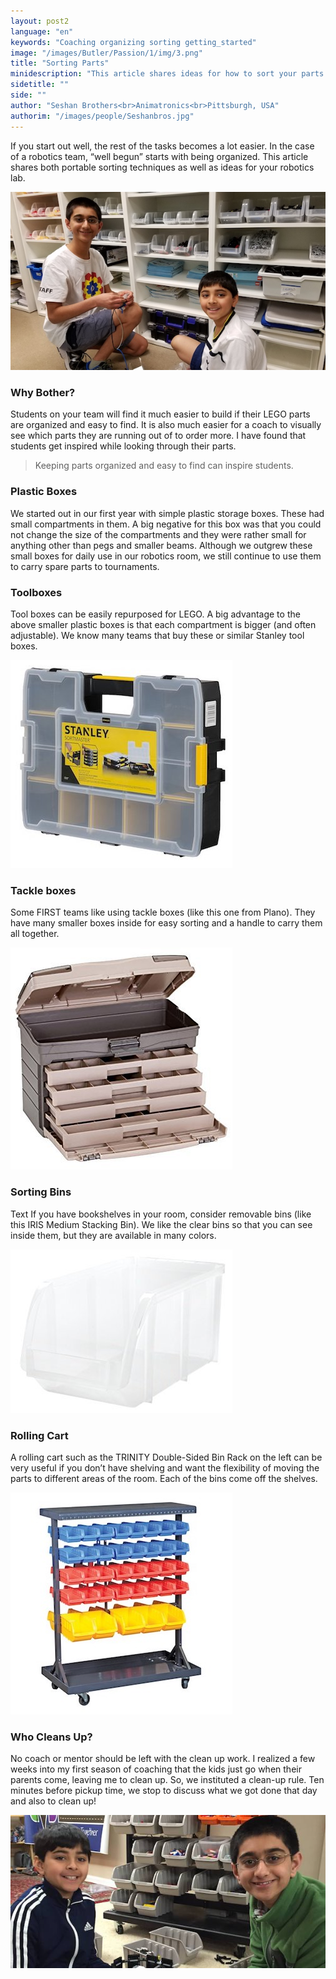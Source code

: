 ```yaml
---
layout: post2
language: "en"
keywords: "Coaching organizing sorting getting_started"
image: "/images/Butler/Passion/1/img/3.png"
title: "Sorting Parts"
minidescription: "This article shares ideas for how to sort your parts for FIRST LEGO League."
sidetitle: ""
side: ""
author: "Seshan Brothers<br>Animatronics<br>Pittsburgh, USA"
authorim: "/images/people/Seshanbros.jpg"
---
```


If you start out well, the rest of the tasks becomes a lot easier. In the case of a robotics team, “well begun” starts with being organized. This article shares both portable sorting techniques as well as ideas for your robotics lab.

![](/images/coachcorner/Sorting.jpg)

### Why Bother?

Students on your team will find it much easier to build if their LEGO parts are organized and easy to find. It is also much easier for a coach to visually see which parts they are running out of to order more. I have found that students get inspired while looking through their parts.

> Keeping parts organized and easy to find can inspire students.

### Plastic Boxes

We started out in our first year with simple plastic storage boxes. These had small compartments in them. A big negative for this box was that you could not change the size of the compartments and they were rather small for anything other than pegs and smaller beams. Although we outgrew these small boxes for daily use in our robotics room, we still continue to use them to carry spare parts to tournaments. 

### Toolboxes

Tool boxes can be easily repurposed for LEGO. A big advantage to the above smaller plastic boxes is that each compartment is bigger (and often adjustable). We know many teams that buy these or similar Stanley tool boxes.

![](/images/coachcorner/Stanley.jpg)

### Tackle boxes

Some FIRST teams like using tackle boxes (like this one from Plano).  They have many smaller boxes inside for easy sorting and a handle to carry them all together.

![](/images/coachcorner/Plano.jpg)

### Sorting Bins

Text If you have bookshelves in your room, consider removable bins (like this IRIS Medium Stacking Bin). We like the clear bins so that you can see inside them, but they are available in many colors.

![](/images/coachcorner/Iris.jpg)

### Rolling Cart

A rolling cart such as the TRINITY Double-Sided Bin Rack on the left can be very useful if you don’t have shelving and want the flexibility of moving the parts to different areas of the room. Each of the bins come off the shelves.

![](/images/coachcorner/Cart.jpg)

### Who Cleans Up?

No coach or mentor should be left with the clean up work. I realized a few weeks into my first season of coaching that the kids just go when their parents come, leaving me to clean up. So, we instituted a clean-up rule. Ten minutes before pickup time, we stop to discuss what we got done that day and also to clean up!

![](/images/coachcorner/Organization.jpg)
